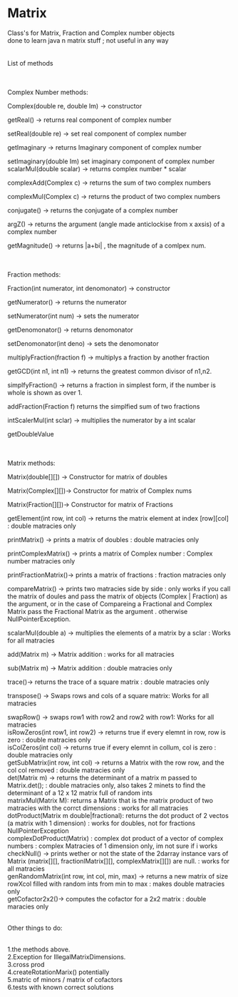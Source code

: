 # Matrix
Class's for Matrix, Fraction and Complex number objects</br>
done to learn java n matrix stuff ; not useful in any way</br>
</br>
</br>
List of methods
</br>
</br>
</br>

Complex Number methods:
</br>

Complex(double re, double Im) -> constructor</br>

getReal() -> returns real component of complex number</br>

setReal(double re) -> set real component of complex number</br>

getImaginary ->  returns Imaginary component of complex number</br>

setImaginary(double Im) set imaginary component of complex number</br>
scalarMul(double scalar) -> returns complex number * scalar</br>

complexAdd(Complex c) -> returns the sum of two complex numbers</br>

complexMul(Complex c) -> returns the product of two complex numbers</br>

conjugate() -> returns the conjugate of a complex number</br>

argZ() -> returns the argument (angle made anticlockise from x axsis) of a complex number</br>

getMagnitude() -> returns |a+bi| , the magnitude of a comlpex num.</br>
</br>
</br>




Fraction methods:</br>


Fraction(int numerator, int denomonator) -> constructor</br>

getNumerator() -> returns the numerator</br>

setNumerator(int num) -> sets the numerator</br>

getDenomonator() -> returns denomonator</br>

setDenomonator(int deno) -> sets the denomonator</br>

multiplyFraction(fraction f) -> multiplys a fraction by another fraction</br>

getGCD(int n1, int n1) -> returns the greatest common divisor of n1,n2.</br>

simplfyFraction() -> returns a fraction in simplest form, if the number is whole is shown as over 1.</br>

addFraction(Fraction f) returns the simplfied sum of two fractions</br>

intScalerMul(int sclar) -> multiplies the numerator by a int scalar</br>

getDoubleValue</br>
</br>
</br>



Matrix methods:</br>


Matrix(double[][]) -> Constructor for matrix of doubles</br>

Matrix(Complex[][])-> Constructor for matrix of Complex nums</br>

Matrix(Fraction[][])-> Constructor for matrix of Fractions</br>


getElement(int row, int col) -> returns the matrix element at index [row][col] : double matracies only</br>

printMatrix() -> prints a matrix of doubles : double matracies only</br>

printComplexMatrix() -> prints a matrix of Complex number : Complex number matracies only</br>

printFractionMatrix()-> prints a matrix of fractions :  fraction matracies only</br>

compareMatrix() -> prints two matracies side by side : only works if you call the matrix of doules and pass the matrix of objects (Complex | Fraction) as the argument, or in the case of Compareing a Fractional and Complex Matrix pass the Fractional Matrix as the argument . otherwise NullPointerException.</br>

scalarMul(double a) -> multiplies the elements of a matrix by a sclar : Works for all matracies</br>

add(Matrix m) -> Matrix addition : works for all matracies</br>

sub(Matrix m) -> Matrix addition : double matracies only </br>

trace()-> returns the trace of a square matrix : double matracies only</br>

transpose() -> Swaps rows and cols of a square matrix: Works for all matracies</br>

swapRow() -> swaps row1 with row2 and row2 with row1: Works for all matracies</br>
isRowZeros(int row1, int row2) -> returns true if every elemnt in row, row is zero : double matracies only</br>
isColZeros(int col) -> returns true if every elemnt in collum, col is zero : double matracies only</br>
getSubMatrix(int row, int col) -> returns a Matrix with the row row, and the col col removed : double matracies only</br>
det(Matrix m) -> returns the determinant of a matrix m passed to Matrix.det(); : double matracies only, also takes 2 minets to find the determinant of a 12 x 12 matrix full of random ints</br>
matrixMul(Matrix M): returns a Matrix that is the matrix product of two matracies with the corrct dimensions : works for all matracies</br>
dotProduct(Matrix m double|fractional): returns the dot product of 2 vectos (a matrix with 1 dimension) : works for doubles, not for fractions NullPointerException</br>
complexDotProduct(Matrix) : complex dot product of a vector of complex numbers : complex Matracies of 1 dimension only, im not sure if i works
checkNull() -> prints wether or not the state of the 2darray instance vars of Matrix (matrix[][], fractionlMatrix[][], complexMatrix[][]) are null. : works for all matracies</br>
genRandomMatrix(int row, int col, min, max) -> returns a new matrix of size rowXcol filled with random ints from min to max : makes double matracies only </br>
getCofactor2x2()-> computes the cofactor for a 2x2 matrix : double maracies only</br>



</br>
Other things to do:</br>
</br>

1.the methods above.</br>
2.Exception for IllegalMatrixDimensions.</br>
3.cross prod</br>
4.createRotationMarix() potentially</br>
5.matric of minors / matrix of cofactors</br>
6.tests with known correct solutions</br>

